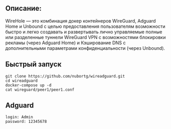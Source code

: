 ## Описание:

WireHole — это комбинация докер контейнеров WireGuard, Adguard Home и Unbound с целью предоставления пользователям возможности
быстро и легко создавать и развертывать лично управляемые полные или разделенные туннели WireGuard VPN
с возможностями блокировки рекламы (через Adguard Home) и Кэширование DNS с дополнительными параметрами конфиденциальности (через Unbound).


## Быстрый запуск

```shell
git clone https://github.com/nubortg/wireadguard.git
cd wireadguard
docker-compose up -d
cat wireguard/peer1/peer1.conf
```

## Adguard

```
login: Admin 
password: 12345678
```
